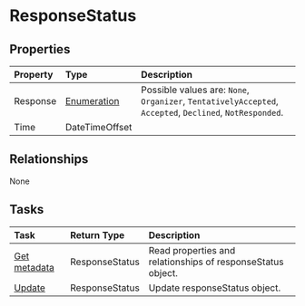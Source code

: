 # ResponseStatus



## Properties
| Property	   | Type	|Description|
|:---------------|:--------|:----------|
|Response|[Enumeration](enumeration.md)| Possible values are: `None`, `Organizer`, `TentativelyAccepted`, `Accepted`, `Declined`, `NotResponded`.|
|Time|DateTimeOffset||

## Relationships
None


## Tasks

| Task		   | Return Type	|Description|
|:---------------|:--------|:----------|
|[Get metadata](../api/responsestatus_get.md) | ResponseStatus |Read properties and relationships of responseStatus object.|
|[Update](../api/responsestatus_update.md) | ResponseStatus	|Update responseStatus object. |
